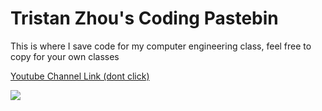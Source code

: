 # Tristan Zhou's Coding Pastebin

This is where I save code for my computer engineering class, feel free to copy for your own classes



[Youtube Channel Link (dont click)](https://www.youtube.com/channel/UCjZTgRlU4NqUOzHSxzx-uzA)


![](https://yt3.googleusercontent.com/ytc/AIf8zZQSFssO077nMeqIckPCDt5wv4VCDSIxlS6Xcb_I=s176-c-k-c0x00ffffff-no-rj)
